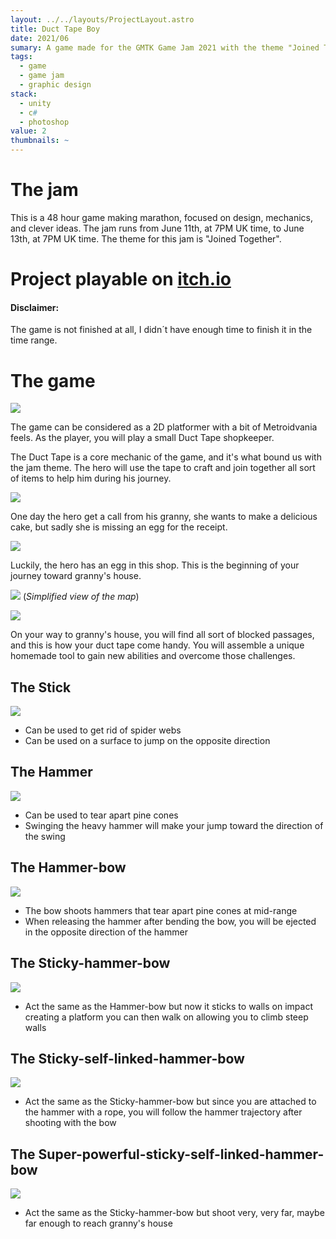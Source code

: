 ```yaml
---
layout: ../../layouts/ProjectLayout.astro
title: Duct Tape Boy
date: 2021/06
sumary: A game made for the GMTK Game Jam 2021 with the theme "Joined Together".
tags: 
  - game
  - game jam
  - graphic design
stack:
  - unity
  - c#
  - photoshop
value: 2
thumbnails: ~
---
```

# The jam 

This is a 48 hour game making marathon, focused on design, mechanics, and clever ideas. The jam runs from June 11th, at 7PM UK time, to June 13th, at 7PM UK time. The theme for this jam is "Joined Together".

# Project playable on [itch.io](https://cowdee.itch.io/duct-tape-boy)

#### Disclaimer:

The game is not finished at all, I didn´t have enough time to finish it in the time range.


# The game 

![](/md/duct1.png)

The game can be considered as a 2D platformer with a bit of Metroidvania feels.
As the player, you will play a small Duct Tape shopkeeper.

The Duct Tape is a core mechanic of the game, and it's what bound us with the jam theme.
The hero will use the tape to craft and join together all sort of items to help him during his journey. 

![](/md/duct2.png)

One day the hero get a call from his granny, she wants to make a delicious cake, but sadly she is missing an egg for the receipt.

![](/md/duct3.png)

Luckily, the hero has an egg in this shop. This is the beginning of your journey toward granny's house.  


![](/md/duct4.png)
(*Simplified view of the map*)

![](/md/duct5.png)

On your way to granny's house, you will find all sort of blocked passages, and this is how your duct tape come handy. You will assemble a unique homemade tool to gain new abilities and overcome those challenges.

## The Stick 

![](/md/duct6.png)

- Can be used to get rid of spider webs 
- Can be used on a surface to jump on the opposite direction 

## The Hammer

![](/md/duct7.png)

- Can be used to tear apart pine cones
- Swinging the heavy hammer will make your jump toward the direction of the swing 
  
## The Hammer-bow

![](/md/duct8.png)

- The bow shoots hammers that tear apart pine cones at mid-range
- When releasing the hammer after bending the bow, you will be ejected in the opposite direction of the hammer  

## The Sticky-hammer-bow

![](/md/duct9.png)

- Act the same as the Hammer-bow but now it sticks to walls on impact creating a platform you can then walk on allowing you to climb steep walls

## The Sticky-self-linked-hammer-bow

![](/md/duct10.png)

- Act the same as the Sticky-hammer-bow but since you are attached to the hammer with a rope, you will follow the hammer trajectory after shooting with the bow

## The Super-powerful-sticky-self-linked-hammer-bow

![](/md/duct11.png)

- Act the same as the Sticky-hammer-bow but shoot very, very far, maybe far enough to reach granny's house